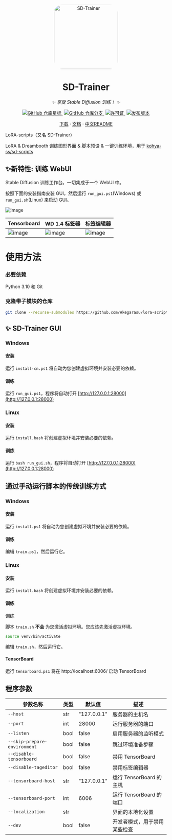 <div align="center">

<img src="https://github.com/Akegarasu/lora-scripts/assets/36563862/3b177f4a-d92a-4da4-85c8-a0d163061a40" width="200" height="200" alt="SD-Trainer" style="border-radius: 25px">

# SD-Trainer

_✨ 享受 Stable Diffusion 训练！ ✨_

</div>

<p align="center">
  <a href="https://github.com/Akegarasu/lora-scripts" style="margin: 2px;">
    <img alt="GitHub 仓库星标" src="https://img.shields.io/github/stars/Akegarasu/lora-scripts">
  </a>
  <a href="https://github.com/Akegarasu/lora-scripts" style="margin: 2px;">
    <img alt="GitHub 仓库分支" src="https://img.shields.io/github/forks/Akegarasu/lora-scripts">
  </a>
  <a href="https://raw.githubusercontent.com/Akegarasu/lora-scripts/master/LICENSE" style="margin: 2px;">
    <img src="https://img.shields.io/github/license/Akegarasu/lora-scripts" alt="许可证">
  </a>
  <a href="https://github.com/Akegarasu/lora-scripts/releases" style="margin: 2px;">
    <img src="https://img.shields.io/github/v/release/Akegarasu/lora-scripts?color=blueviolet&include_prereleases" alt="发布版本">
  </a>
</p>

<p align="center">
  <a href="https://github.com/Akegarasu/lora-scripts/releases">下载</a>
  ·
  <a href="https://github.com/Akegarasu/lora-scripts/blob/main/README.md">文档</a>
  ·
  <a href="https://github.com/Akegarasu/lora-scripts/blob/main/README-zh.md">中文README</a>
</p>

LoRA-scripts（又名 SD-Trainer）

LoRA & Dreambooth 训练图形界面 & 脚本预设 & 一键训练环境，用于 [kohya-ss/sd-scripts](https://github.com/kohya-ss/sd-scripts.git)

## ✨新特性: 训练 WebUI

Stable Diffusion 训练工作台。一切集成于一个 WebUI 中。

按照下面的安装指南安装 GUI，然后运行 `run_gui.ps1`(Windows) 或 `run_gui.sh`(Linux) 来启动 GUI。

![image](https://github.com/Akegarasu/lora-scripts/assets/36563862/d3fcf5ad-fb8f-4e1d-81f9-c903376c19c6)

| Tensorboard | WD 1.4 标签器 | 标签编辑器 |
| ------------ | ------------ | ------------ |
| ![image](https://github.com/Akegarasu/lora-scripts/assets/36563862/b2ac5c36-3edf-43a6-9719-cb00b757fc76) | ![image](https://github.com/Akegarasu/lora-scripts/assets/36563862/9504fad1-7d77-46a7-a68f-91fbbdbc7407) | ![image](https://github.com/Akegarasu/lora-scripts/assets/36563862/4597917b-caa8-4e90-b950-8b01738996f2) |


# 使用方法

### 必要依赖

Python 3.10 和 Git

### 克隆带子模块的仓库

```sh
git clone --recurse-submodules https://github.com/Akegarasu/lora-scripts
```

## ✨ SD-Trainer GUI

### Windows

#### 安装

运行 `install-cn.ps1` 将自动为您创建虚拟环境并安装必要的依赖。 

#### 训练

运行 `run_gui.ps1`，程序将自动打开 [http://127.0.0.1:28000](http://127.0.0.1:28000)

### Linux

#### 安装

运行 `install.bash` 将创建虚拟环境并安装必要的依赖。

#### 训练

运行 `bash run_gui.sh`，程序将自动打开 [http://127.0.0.1:28000](http://127.0.0.1:28000)

## 通过手动运行脚本的传统训练方式

### Windows

#### 安装

运行 `install.ps1` 将自动为您创建虚拟环境并安装必要的依赖。

#### 训练

编辑 `train.ps1`，然后运行它。

### Linux

#### 安装

运行 `install.bash` 将创建虚拟环境并安装必要的依赖。

#### 训练

训练

脚本 `train.sh` **不会** 为您激活虚拟环境。您应该先激活虚拟环境。

```sh
source venv/bin/activate
```

编辑 `train.sh`，然后运行它。

#### TensorBoard

运行 `tensorboard.ps1` 将在 http://localhost:6006/ 启动 TensorBoard

## 程序参数

| 参数名称                     | 类型  | 默认值       | 描述                                            |
|------------------------------|-------|--------------|-------------------------------------------------|
| `--host`                     | str   | "127.0.0.1"  | 服务器的主机名                                  |
| `--port`                     | int   | 28000        | 运行服务器的端口                                |
| `--listen`                   | bool  | false        | 启用服务器的监听模式                            |
| `--skip-prepare-environment` | bool  | false        | 跳过环境准备步骤                                |
| `--disable-tensorboard`      | bool  | false        | 禁用 TensorBoard                                |
| `--disable-tageditor`        | bool  | false        | 禁用标签编辑器                                  |
| `--tensorboard-host`         | str   | "127.0.0.1"  | 运行 TensorBoard 的主机                         |
| `--tensorboard-port`         | int   | 6006         | 运行 TensorBoard 的端口                          |
| `--localization`             | str   |              | 界面的本地化设置                                |
| `--dev`                      | bool  | false        | 开发者模式，用于禁用某些检查                     |
